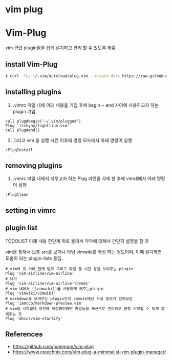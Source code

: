 # vim plug

# Vim-Plug
vim 관련 plugin들을 쉽게 설치하고 관리 할 수 있도록 해줌 

## install Vim-Plug
```bash
$ curl -fLo ~/.vim/autoload/plug.vim --create-dirs https://raw.githubusercontent.com/junegunn/vim-plug/master/plug.vim
```

## installing plugins
1. .vimrc 파일 내에 아래 내용을 기입 후에 begin ~ end 사이에 사용하고자 하는 plugin 기입 
```
call plug#begin('~/.vim/plugged')
Plug 'itchyny/lightline.vim'
call plug#end()
```

2. 그리고 vim 을 실행 시킨 이후에 명령 모드에서 아래 명령어 실행 
```
:PlugInstall
```

## removing plugins
1. .vimrc 파일 내에서 지우고자 하는 Plug 라인을 삭제 한 후에 vim내에서 아래 명령어 실행 
```
:PlugClean
```

## setting in vimrc

## plugin list 
TODOLIST 
아래 내용 한단계 위로 올려서 각각에 대해서 간단히 설명을 할 것 

vim을 통해서 보통 src를 보거나 아님  vimwiki를 작성 하는 정도이며, 이때 설치하면 도움이 되는 
plugin-lists 들임..   

```
# vim의 위 아래 현재 탭과 그리고 파일 줄 시간 등을 보여주는 plugin
Plug 'vim-airline/vim-airline'
# 테마 
Plug 'vim-airline/vim-airline-themes'
# vim 내에서 [[vimwiki]]를 사용하게 해주는plugin
Plug 'vimwiki/vimwiki'
# markdown을 보여주는 plugin인데 remote에선 사실 쓸모가 없어보임 
Plug 'iamcco/markdown-preview.vim'
# vim을 시작할대 이전에 작성중이였떤 파일들을 세션으로 관리하고 곧장 시작할 수 있게 끔 해주는 것
Plug 'mhinz/vim-startify'
```




## References 
- <https://github.com/junegunn/vim-plug> 
- <https://www.ostechnix.com/vim-plug-a-minimalist-vim-plugin-manager/>
